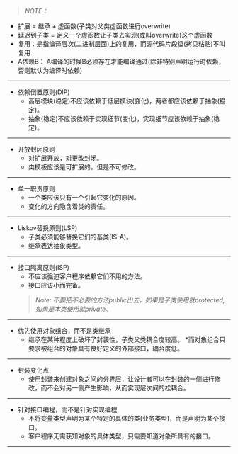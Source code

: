 >_NOTE：_
* 扩展 = 继承 + 虚函数(子类对父类虚函数进行overwrite)
* 延迟到子类 = 定义一个虚函数让子类去实现(或叫overwrite)这个虚函数
* 复用：是指编译层次(二进制层面)上的复用，而源代码片段级(拷贝粘贴)不叫复用
* A依赖B： A编译的时候B必须存在才能编译通过(除非特别声明运行时依赖，否则默认为编译时依赖)

***
* 依赖倒置原则(DIP)
    * 高层模块(稳定)不应该依赖于低层模块(变化)，两者都应该依赖于抽象(稳定)。
    * 抽象(稳定)不应该依赖于实现细节(变化)，实现细节应该依赖于抽象(稳定)。
***

* 开放封闭原则
    * 对扩展开放，对更改封闭。
    * 类模板应该是可扩展的，但是不可修改。
***

* 单一职责原则
    * 一个类应该只有一个引起它变化的原因。
    * 变化的方向隐含着类的责任。
***

* Liskov替换原则(LSP)
    * 子类必须能够替换它们的基类(IS-A)。
    * 继承表达抽象类型。
***

* 接口隔离原则(ISP)
    * 不应该强迫客户程序依赖它们不用的方法。
    * 接口应该小而完备。
    > _Note:_ 
    *不要把不必要的方法public出去，如果是子类使用就protected,如果是本类使用就private*。
***

* 优先使用对象组合，而不是类继承
    * 继承在某种程度上破坏了封装性，子类父类耦合度较高。
    *而对象组合只要求被组合的对象具有良好定义的外部接口，耦合度低。
***

* 封装变化点
    * 使用封装来创建对象之间的分界层，让设计者可以在封装的一侧进行修改，而不会对另一侧产生影响，从而实现层次间的松耦合。
***

* 针对接口编程，而不是针对实现编程
    * 不将变量类型声明为某个特定的具体的类(业务类型)，而是声明为某个接口。
    * 客户程序无需获知对象的具体类型，只需要知道对象所具有的接口。
***

